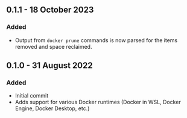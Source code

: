 ## 0.1.1 - 18 October 2023

### Added

-   Output from `docker prune` commands is now parsed for the items removed and
    space reclaimed.

## 0.1.0 - 31 August 2022

### Added

-   Initial commit
-   Adds support for various Docker runtimes (Docker in WSL, Docker Engine,
    Docker Desktop, etc.)
